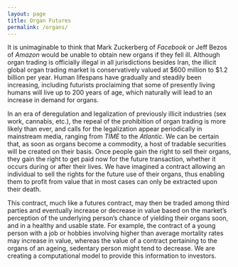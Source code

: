 ```yaml
---
layout: page
title: Organ Futures
permalink: /organs/
---
```


It is unimaginable to think that Mark Zuckerberg of *Facebook* or Jeff Bezos of *Amazon* would be unable to obtain new organs if they fell ill. Although organ trading is officially illegal in all jurisdictions besides Iran, the illicit global organ trading market is conservatively valued at $600 million to $1.2 billion per year. Human lifespans have gradually and steadily been increasing, including futurists proclaiming that some of presently living humans will live up to 200 years of age, which naturally will lead to an increase in demand for organs.

In an era of deregulation and legalization of previously illicit industries (sex work, cannabis, etc.), the repeal of the prohibition of organ trading is more likely than ever, and calls for the legalization appear periodically in mainstream media, ranging from *TIME* to the *Atlantic*. We can be certain that, as soon as organs become a commodity, a host of tradable securities will be created on their basis. Once people gain the right to sell their organs, they gain the right to get paid now for the future transaction, whether it occurs during or after their lives. We have imagined a contract allowing an individual to sell the rights for the future use of their organs, thus enabling them to profit from value that in most cases can only be extracted upon their death. 

This contract, much like a futures contract, may then be traded among third parties and eventually increase or decrease in value based on the market’s perception of the underlying person’s chance of yielding their organs soon, and in a healthy and usable state. For example, the contract of a young person with a job or hobbies involving higher than average mortality rates may increase in value, whereas the value of a contract pertaining to the organs of an ageing, sedentary person might tend to decrease. We are creating a computational model to provide this information to investors.
